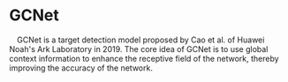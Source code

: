 # GCNet
&ensp;&ensp;GCNet is a target detection model proposed by Cao et al. of Huawei Noah's Ark Laboratory in 2019. The core idea of GCNet is to use global context information to enhance the receptive field of the network, thereby improving the accuracy of the network.